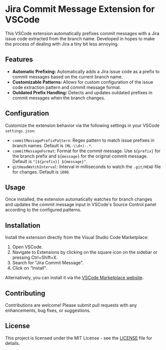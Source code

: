 # Jira Commit Message Extension for VSCode

This VSCode extension automatically prefixes commit messages with a Jira issue code extracted from the branch name.
Developed in hopes to make the process of dealing with Jira a tiny bit less annoying.

## Features

- **Automatic Prefixing:** Automatically adds a Jira issue code as a prefix to commit messages based on the current branch name.
- **Customizable Patterns:** Allows for custom configuration of the issue code extraction pattern and commit message format.
- **Outdated Prefix Handling:** Detects and updates outdated prefixes in commit messages when the branch changes.

## Configuration

Customize the extension behavior via the following settings in your VSCode `settings.json`:

- `commitMessagePrefixPattern`: Regex pattern to match issue prefixes in branch names. Default is `(ML-\\d+)-.*`.
- `commitMessageFormat`: Format for the commit message. Use `${prefix}` for the branch prefix and `${message}` for the original commit message. Default is `"[${prefix}] ${message}"`.
- `gitHeadWatchInterval`: Interval in milliseconds to watch the `.git/HEAD` file for changes. Default is `1000`.

## Usage

Once installed, the extension automatically watches for branch changes and updates the commit message input in VSCode's Source Control panel according to the configured patterns.

## Installation

Install the extension directly from the Visual Studio Code Marketplace:
1. Open VSCode.
2. Navigate to Extensions by clicking on the square icon on the sidebar or pressing Ctrl+Shift+X.
3. Search for "Jira Commit Message".
4. Click on "Install".

Alternatively, you can install it via the [VSCode Marketplace website](https://example.com).

## Contributing

Contributions are welcome! Please submit pull requests with any enhancements, bug fixes, or suggestions.

## License

This project is licensed under the MIT License - see the [LICENSE](./LICENSE) file for details.
